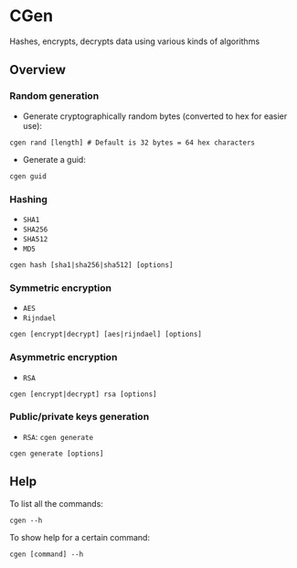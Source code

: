 # CGen
Hashes, encrypts, decrypts data using various kinds of algorithms

## Overview

### Random generation
- Generate cryptographically random bytes (converted to hex for easier use):
```
cgen rand [length] # Default is 32 bytes = 64 hex characters
```

- Generate a guid:
```
cgen guid
```

### Hashing
- `SHA1`
- `SHA256`
- `SHA512`
- `MD5`

```
cgen hash [sha1|sha256|sha512] [options]
```

### Symmetric encryption
- `AES`
- `Rijndael`

```
cgen [encrypt|decrypt] [aes|rijndael] [options]
```

### Asymmetric encryption
- `RSA`

```
cgen [encrypt|decrypt] rsa [options]
```

### Public/private keys generation
- `RSA`: `cgen generate `

```
cgen generate [options]
```

## Help
To list all the commands:
```
cgen --h
```

To show help for a certain command:
```
cgen [command] --h
```
